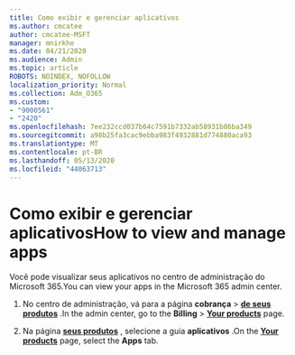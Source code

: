 ```yaml
---
title: Como exibir e gerenciar aplicativos
ms.author: cmcatee
author: cmcatee-MSFT
manager: mnirkhe
ms.date: 04/21/2020
ms.audience: Admin
ms.topic: article
ROBOTS: NOINDEX, NOFOLLOW
localization_priority: Normal
ms.collection: Adm_O365
ms.custom:
- "9000561"
- "2420"
ms.openlocfilehash: 7ee232ccd037b64c7591b7332ab58931b86ba349
ms.sourcegitcommit: a98b25fa3cac9ebba983f4932881d774880aca93
ms.translationtype: MT
ms.contentlocale: pt-BR
ms.lasthandoff: 05/13/2020
ms.locfileid: "44063713"
---
```

# <a name="how-to-view-and-manage-apps"></a><span data-ttu-id="ccc3c-102">Como exibir e gerenciar aplicativos</span><span class="sxs-lookup"><span data-stu-id="ccc3c-102">How to view and manage apps</span></span>

<span data-ttu-id="ccc3c-103">Você pode visualizar seus aplicativos no centro de administração do Microsoft 365.</span><span class="sxs-lookup"><span data-stu-id="ccc3c-103">You can view your apps in the Microsoft 365 admin center.</span></span> 

1. <span data-ttu-id="ccc3c-104">No centro de administração, vá para a página **cobrança**  >  **[de seus produtos](https://go.microsoft.com/fwlink/p/?linkid=842054)** .</span><span class="sxs-lookup"><span data-stu-id="ccc3c-104">In the admin center, go to the **Billing** > **[Your products](https://go.microsoft.com/fwlink/p/?linkid=842054)** page.</span></span>

2. <span data-ttu-id="ccc3c-105">Na página **[seus produtos](https://go.microsoft.com/fwlink/p/?linkid=842054)** , selecione a guia **aplicativos** .</span><span class="sxs-lookup"><span data-stu-id="ccc3c-105">On the **[Your products](https://go.microsoft.com/fwlink/p/?linkid=842054)** page, select the **Apps** tab.</span></span>